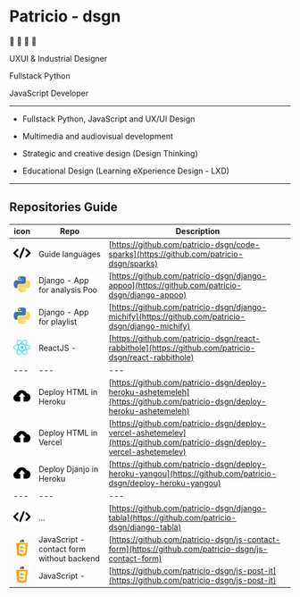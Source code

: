# Patricio - dsgn

🦊 🚀 💭 👾

UXUI & Industrial Designer

Fullstack Python

JavaScript Developer

---

- Fullstack Python, JavaScript and UX/UI Design

- Multimedia and audiovisual development

- Strategic and creative design (Design Thinking)

- Educational Design (Learning eXperience Design - LXD)

---

## Repositories Guide

| icon | Repo | Description |
| --- | --- | --- |
| ![alt react](./icon/__code.svg "languages")        | Guide languages                                   | [https://github.com/patricio-dsgn/code-sparks](https://github.com/patricio-dsgn/sparks) |
| ![alt react](./icon/__python.svg "python")         | Django - App for analysis Poo                     | [https://github.com/patricio-dsgn/django-appoo](https://github.com/patricio-dsgn/django-appoo) |
| ![alt react](./icon/__python.svg "python")         | Django - App for playlist                         | [https://github.com/patricio-dsgn/django-michify](https://github.com/patricio-dsgn/django-michify) |
| ![alt react](./icon/__react.svg "react")           | ReactJS -                                         | [https://github.com/patricio-dsgn/react-rabbithole](https://github.com/patricio-dsgn/react-rabbithole) |
| --- | --- | --- |
| ![alt react](./icon/__deploy.svg "deploy")         | Deploy HTML in Heroku                             | [https://github.com/patricio-dsgn/deploy-heroku-ashetemeleh](https://github.com/patricio-dsgn/deploy-heroku-ashetemeleh) |
| ![alt react](./icon/__deploy.svg "deploy")         | Deploy HTML in Vercel                             | [https://github.com/patricio-dsgn/deploy-vercel-ashetemelev](https://github.com/patricio-dsgn/deploy-vercel-ashetemelev) |
| ![alt react](./icon/__deploy.svg "deploy")         | Deploy Djanjo in Heroku                           | [https://github.com/patricio-dsgn/deploy-heroku-yangou](https://github.com/patricio-dsgn/deploy-heroku-yangou) |
| --- | --- | --- |
| ![alt react](./icon/__code.svg "code")             | ...                                               | [https://github.com/patricio-dsgn/django-tabla](https://github.com/patricio-dsgn/django-tabla)|
| ![alt react](./icon/__javascript.svg "javascript") | JavaScript - contact form without backend         | [https://github.com/patricio-dsgn/js-contact-form](https://github.com/patricio-dsgn/js-contact-form) |
| ![alt react](./icon/__javascript.svg "javascript") | JavaScript -                                      | [https://github.com/patricio-dsgn/js-post-it](https://github.com/patricio-dsgn/js-post-it) |



